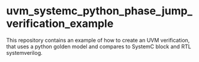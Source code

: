 # uvm_systemc_python_phase_jump_verification_example
This repository contains an example of how to create an UVM verification, that uses a python golden model and compares to SystemC block and RTL systemverilog.
